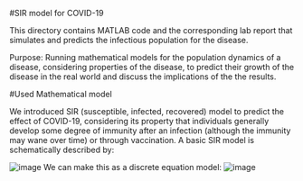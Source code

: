 #SIR model for COVID-19

This directory contains MATLAB code and the corresponding lab report that simulates and predicts the infectious population for the disease.

Purpose: Running mathematical models for the population dynamics of a disease, considering properties of the disease, to predict their growth of the disease in the real world and discuss the implications of the the results.

#Used Mathematical model

We introduced SIR (susceptible, infected, recovered) model to predict the effect of COVID-19, considering its property that individuals generally develop some degree of immunity after an infection (although the immunity may wane over time) or through vaccination. A basic SIR model is schematically described by:

![image](https://github.com/user-attachments/assets/e5f961ce-d8f5-4a77-b99c-31c2d050bdc5)
We can make this as a discrete equation model:
![image](https://github.com/user-attachments/assets/00ac52e4-d816-4a7b-8c13-e58255a9a51a)

